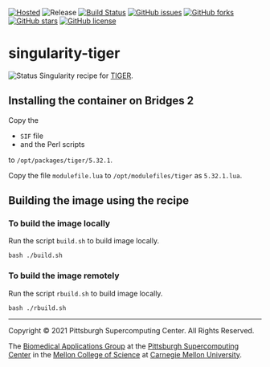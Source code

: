 [![Hosted](https://img.shields.io/badge/hosted-sylabs.io-green.svg)](https://cloud.sylabs.io/library/pscedu/default/bedtools)
![Release](https://img.shields.io/badge/release-v5.32.1-green.svg)
[![Build Status](https://travis-ci.org/pscedu/singularity-bedtools.svg?branch=master)](https://travis-ci.org/pscedu/singularity-bedtools)
[![GitHub issues](https://img.shields.io/github/issues/pscedu/singularity-bedtools.svg)](https://github.com/pscedu/singularity-bedtools/issues)
[![GitHub forks](https://img.shields.io/github/forks/pscedu/singularity-bedtools.svg)](https://github.com/pscedu/singularity-bedtools/network)
[![GitHub stars](https://img.shields.io/github/stars/pscedu/singularity-bedtools.svg)](https://github.com/pscedu/singularity-bedtools/stargazers)
[![GitHub license](https://img.shields.io/badge/license-GPLv3-blue.svg)](https://www.gnu.org/licenses/quick-guide-gplv3.en.html)
# singularity-tiger
![Status](https://github.com/pscedu/singularity-tiger/actions/workflows/pretty.yml/badge.svg)
Singularity recipe for [TIGER](https://github.com/sandialabs/TIGER).

## Installing the container on Bridges 2
Copy the

* `SIF` file
* and the Perl scripts

to `/opt/packages/tiger/5.32.1`.

Copy the file `modulefile.lua` to `/opt/modulefiles/tiger` as `5.32.1.lua`.

## Building the image using the recipe
### To build the image locally
Run the script `build.sh` to build image locally.

```
bash ./build.sh
```

### To build the image remotely
Run the script `rbuild.sh` to build image locally.

```
bash ./rbuild.sh
```

---
Copyright © 2021 Pittsburgh Supercomputing Center. All Rights Reserved.

The [Biomedical Applications Group](https://www.psc.edu/biomedical-applications/) at the [Pittsburgh Supercomputing
Center](http://www.psc.edu) in the [Mellon College of Science](https://www.cmu.edu/mcs/) at [Carnegie Mellon University](http://www.cmu.edu).

